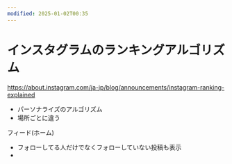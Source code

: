```yaml
---
modified: 2025-01-02T00:35
---
```

# インスタグラムのランキングアルゴリズム

https://about.instagram.com/ja-jp/blog/announcements/instagram-ranking-explained

- パーソナライズのアルゴリズム
- 場所ごとに違う

フィード(ホーム)

- フォローしてる人だけでなくフォローしていない投稿も表示  
-